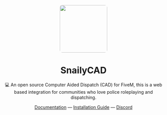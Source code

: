 <p align="center">
<img style="border-radius:8px" src="https://avatars.githubusercontent.com/u/91481975?v=4" height="150">
</p>

<h1 align="center">
SnailyCAD
</h1>
<p align="center">
💻 An open source Computer Aided Dispatch (CAD) for FiveM, this is a web based integration for communities who love police roleplaying and dispatching.
<p>
<div align="center">
  <a href="https://cad-docs.caspertheghost.me/docs/intro">Documentation</a> —
  <a href="https://cad-docs.caspertheghost.me/docs/intro">Installation Guide</a> —
  <a href="https://discord.com/invite/eGnrPqEH7U">Discord</a>
</div>
